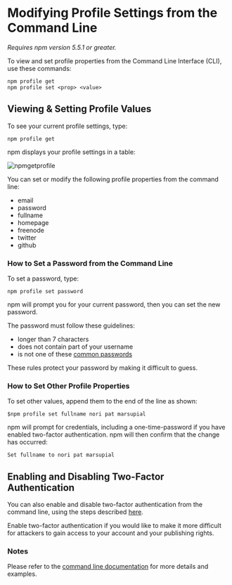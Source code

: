 <!--
title: 18 - Modifying profile settings from the command line
featured: true
-->

# Modifying Profile Settings from the Command Line
*Requires npm version 5.5.1 or greater.*

To view and set profile properties from the Command Line Interface (CLI), use these commands: 

```
npm profile get 
npm profile set <prop> <value>
```

## Viewing & Setting Profile Values

To see your current profile settings, type:

```
npm profile get
```
npm displays your profile settings in a table:

![npmgetprofile](/images/profile_after_tfa_enabled.png)

You can set or modify the following profile properties from the command line:

* email
* password
* fullname
* homepage
* freenode
* twitter
* github 

### How to Set a Password from the Command Line

To set a password, type:

`npm profile set password`

npm will prompt you for your current password, then you can set the new password. 

The password must follow these guidelines:

* longer than 7 characters
* does not contain part of your username 
* is not one of these [common passwords](https://github.com/ashleygwilliams/rockyou/blob/master/data/70.txt) 

These rules protect your password by making it difficult to guess. 

### How to Set Other Profile Properties

To set other values, append them to the end of the line as shown: 

```
$npm profile set fullname nori pat marsupial
```
npm will prompt for credentials, including a one-time-password if you have enabled two-factor authentication. npm will then  confirm that the change has occurred: 

```
Set fullname to nori pat marsupial
```

## Enabling and Disabling Two-Factor Authentication 

You can also enable and disable two-factor authentication from the command line, using the steps described [here](https://docs.npmjs.com/getting-started/using-two-factor-authentication).

Enable two-factor authentication if you would like to make it more difficult for attackers to gain access to your account and your publishing rights.

### Notes

Please refer to the [command line documentation](https://docs.npmjs.com/cli/profile) for more details and examples. 
